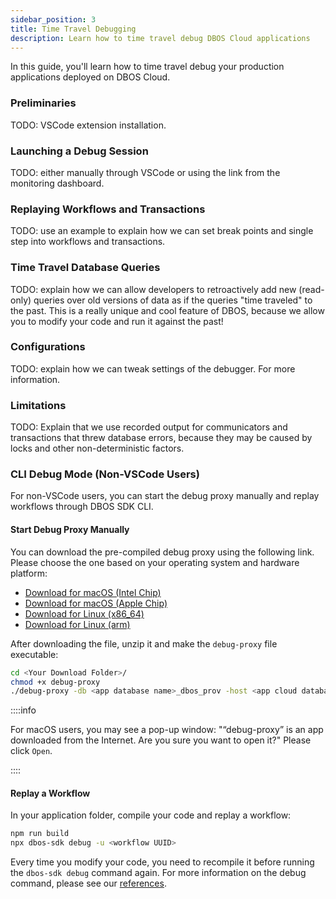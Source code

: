 ```yaml
---
sidebar_position: 3
title: Time Travel Debugging
description: Learn how to time travel debug DBOS Cloud applications
---
```


In this guide, you'll learn how to time travel debug your production applications deployed on DBOS Cloud.

### Preliminaries

TODO: VSCode extension installation.

### Launching a Debug Session

TODO: either manually through VSCode or using the link from the monitoring dashboard.

### Replaying Workflows and Transactions

TODO: use an example to explain how we can set break points and single step into workflows and transactions.

### Time Travel Database Queries

TODO: explain how we can allow developers to retroactively add new (read-only) queries over old versions of data as if the queries "time traveled" to the past.
This is a really unique and cool feature of DBOS, because we allow you to modify your code and run it against the past!

### Configurations

TODO: explain how we can tweak settings of the debugger.
For more information.

### Limitations
TODO: Explain that we use recorded output for communicators and transactions that threw database errors, because they may be caused by locks and other non-deterministic factors.


### CLI Debug Mode (Non-VSCode Users)

For non-VSCode users, you can start the debug proxy manually and replay workflows through DBOS SDK CLI.

#### Start Debug Proxy Manually

You can download the pre-compiled debug proxy using the following link. Please choose the one based on your operating system and hardware platform:

- [Download for macOS (Intel Chip)](https://dbos-releases.s3.us-east-2.amazonaws.com/debug-proxy/0.8.15-preview/debug-proxy-macos-x64-0.8.15-preview.zip)
- [Download for macOS (Apple Chip)](https://dbos-releases.s3.us-east-2.amazonaws.com/debug-proxy/0.8.15-preview/debug-proxy-macos-arm64-0.8.15-preview.zip)
- [Download for Linux (x86_64)](https://dbos-releases.s3.us-east-2.amazonaws.com/debug-proxy/0.8.15-preview/debug-proxy-linux-x64-0.8.15-preview.zip)
- [Download for Linux (arm)](https://dbos-releases.s3.us-east-2.amazonaws.com/debug-proxy/0.8.15-preview/debug-proxy-linux-arm64-0.8.15-preview.zip)

After downloading the file, unzip it and make the `debug-proxy` file executable:
```bash
cd <Your Download Folder>/
chmod +x debug-proxy
./debug-proxy -db <app database name>_dbos_prov -host <app cloud database hostname>  -password <database password> -user <database username>
```

::::info

For macOS users, you may see a pop-up window: "“debug-proxy” is an app downloaded from the Internet. Are you sure you want to open it?" Please click `Open`.

::::

#### Replay a Workflow

In your application folder, compile your code and replay a workflow:
```bash
npm run build
npx dbos-sdk debug -u <workflow UUID>
```

Every time you modify your code, you need to recompile it before running the `dbos-sdk debug` command again.
For more information on the debug command, please see our [references](../api-reference/cli.md#npx-dbos-sdk-debug).